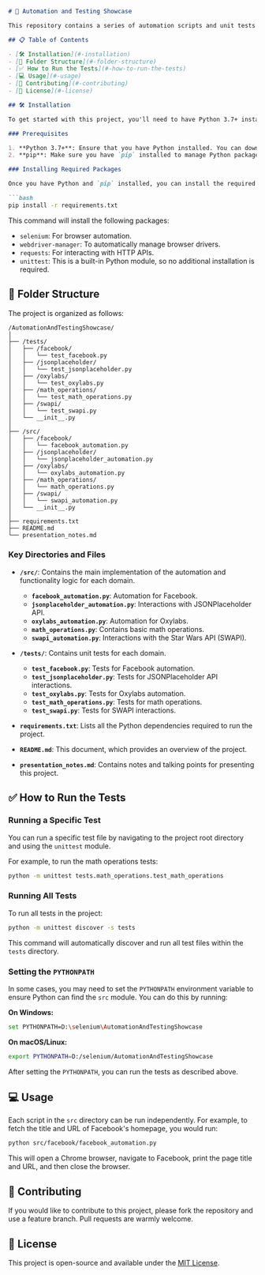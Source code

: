 ```markdown
# 🚀 Automation and Testing Showcase

This repository contains a series of automation scripts and unit tests for various domains, including Facebook automation, API interactions with JSONPlaceholder and SWAPI, math operations, and more. The project is designed to showcase the use of Selenium for browser automation and `unittest` for testing in Python.

## 📋 Table of Contents

- [🛠 Installation](#-installation)
- [📂 Folder Structure](#-folder-structure)
- [✅ How to Run the Tests](#-how-to-run-the-tests)
- [💻 Usage](#-usage)
- [🤝 Contributing](#-contributing)
- [📜 License](#-license)

## 🛠 Installation

To get started with this project, you'll need to have Python 3.7+ installed. You will also need to install the required Python packages.

### Prerequisites

1. **Python 3.7+**: Ensure that you have Python installed. You can download it from the [official Python website](https://www.python.org/downloads/).
2. **pip**: Make sure you have `pip` installed to manage Python packages.

### Installing Required Packages

Once you have Python and `pip` installed, you can install the required packages using the `requirements.txt` file provided in the repository.

```bash
pip install -r requirements.txt
```

This command will install the following packages:
- `selenium`: For browser automation.
- `webdriver-manager`: To automatically manage browser drivers.
- `requests`: For interacting with HTTP APIs.
- `unittest`: This is a built-in Python module, so no additional installation is required.

## 📂 Folder Structure

The project is organized as follows:

```
/AutomationAndTestingShowcase/
│
├── /tests/
│   ├── /facebook/
│   │   └── test_facebook.py
│   ├── /jsonplaceholder/
│   │   └── test_jsonplaceholder.py
│   ├── /oxylabs/
│   │   └── test_oxylabs.py
│   ├── /math_operations/
│   │   └── test_math_operations.py
│   ├── /swapi/
│   │   └── test_swapi.py
│   └── __init__.py
│
├── /src/
│   ├── /facebook/
│   │   └── facebook_automation.py
│   ├── /jsonplaceholder/
│   │   └── jsonplaceholder_automation.py
│   ├── /oxylabs/
│   │   └── oxylabs_automation.py
│   ├── /math_operations/
│   │   └── math_operations.py
│   ├── /swapi/
│   │   └── swapi_automation.py
│   └── __init__.py
│
├── requirements.txt
├── README.md
└── presentation_notes.md
```

### Key Directories and Files

- **`/src/`**: Contains the main implementation of the automation and functionality logic for each domain.
  - **`facebook_automation.py`**: Automation for Facebook.
  - **`jsonplaceholder_automation.py`**: Interactions with JSONPlaceholder API.
  - **`oxylabs_automation.py`**: Automation for Oxylabs.
  - **`math_operations.py`**: Contains basic math operations.
  - **`swapi_automation.py`**: Interactions with the Star Wars API (SWAPI).

- **`/tests/`**: Contains unit tests for each domain.
  - **`test_facebook.py`**: Tests for Facebook automation.
  - **`test_jsonplaceholder.py`**: Tests for JSONPlaceholder API interactions.
  - **`test_oxylabs.py`**: Tests for Oxylabs automation.
  - **`test_math_operations.py`**: Tests for math operations.
  - **`test_swapi.py`**: Tests for SWAPI interactions.

- **`requirements.txt`**: Lists all the Python dependencies required to run the project.
- **`README.md`**: This document, which provides an overview of the project.
- **`presentation_notes.md`**: Contains notes and talking points for presenting this project.

## ✅ How to Run the Tests

### Running a Specific Test

You can run a specific test file by navigating to the project root directory and using the `unittest` module.

For example, to run the math operations tests:

```bash
python -m unittest tests.math_operations.test_math_operations
```

### Running All Tests

To run all tests in the project:

```bash
python -m unittest discover -s tests
```

This command will automatically discover and run all test files within the `tests` directory.

### Setting the `PYTHONPATH`

In some cases, you may need to set the `PYTHONPATH` environment variable to ensure Python can find the `src` module. You can do this by running:

**On Windows:**

```bash
set PYTHONPATH=D:\selenium\AutomationAndTestingShowcase
```

**On macOS/Linux:**

```bash
export PYTHONPATH=D:/selenium/AutomationAndTestingShowcase
```

After setting the `PYTHONPATH`, you can run the tests as described above.

## 💻 Usage

Each script in the `src` directory can be run independently. For example, to fetch the title and URL of Facebook's homepage, you would run:

```bash
python src/facebook/facebook_automation.py
```

This will open a Chrome browser, navigate to Facebook, print the page title and URL, and then close the browser.

## 🤝 Contributing

If you would like to contribute to this project, please fork the repository and use a feature branch. Pull requests are warmly welcome.

## 📜 License

This project is open-source and available under the [MIT License](LICENSE).
```
